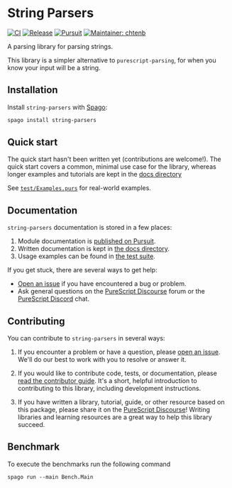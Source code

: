 # String Parsers

[![CI](https://github.com/purescript-contrib/purescript-string-parsers/workflows/CI/badge.svg?branch=main)](https://github.com/purescript-contrib/purescript-string-parsers/actions?query=workflow%3ACI+branch%3Amain)
[![Release](http://img.shields.io/github/release/purescript-contrib/purescript-string-parsers.svg)](https://github.com/purescript-contrib/purescript-string-parsers/releases)
[![Pursuit](http://pursuit.purescript.org/packages/purescript-string-parsers/badge)](http://pursuit.purescript.org/packages/purescript-string-parsers)
[![Maintainer: chtenb](https://img.shields.io/badge/maintainer-chtenb-teal.svg)](http://github.com/chtenb)

A parsing library for parsing strings.

This library is a simpler alternative to `purescript-parsing`, for when you know your input will be a string.

## Installation

Install `string-parsers` with [Spago](https://github.com/purescript/spago):

```sh
spago install string-parsers
```

## Quick start

The quick start hasn't been written yet (contributions are welcome!). The quick start covers a common, minimal use case for the library, whereas longer examples and tutorials are kept in the [docs directory](./docs.)

See [`test/Examples.purs`](./test/Examples.purs) for real-world examples.

## Documentation

`string-parsers` documentation is stored in a few places:

1. Module documentation is [published on Pursuit](https://pursuit.purescript.org/packages/purescript-string-parsers).
2. Written documentation is kept in [the docs directory](./docs).
3. Usage examples can be found in [the test suite](./test).

If you get stuck, there are several ways to get help:

- [Open an issue](https://github.com/purescript-contrib/purescript-string-parsers/issues) if you have encountered a bug or problem.
- Ask general questions on the [PureScript Discourse](https://discourse.purescript.org) forum or the [PureScript Discord](https://purescript.org/chat) chat.

## Contributing

You can contribute to `string-parsers` in several ways:

1. If you encounter a problem or have a question, please [open an issue](https://github.com/purescript-contrib/purescript-string-parsers/issues). We'll do our best to work with you to resolve or answer it.

2. If you would like to contribute code, tests, or documentation, please [read the contributor guide](./CONTRIBUTING.md). It's a short, helpful introduction to contributing to this library, including development instructions.

3. If you have written a library, tutorial, guide, or other resource based on this package, please share it on the [PureScript Discourse](https://discourse.purescript.org)! Writing libraries and learning resources are a great way to help this library succeed.

## Benchmark

To execute the benchmarks run the following command

```
spago run --main Bench.Main
```
